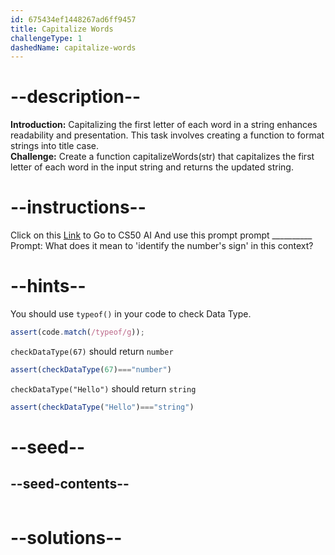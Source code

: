```yaml
---
id: 675434ef1448267ad6ff9457
title: Capitalize Words
challengeType: 1
dashedName: capitalize-words
---
```


# --description--

**Introduction:**
Capitalizing the first letter of each word in a string enhances readability and presentation. This task involves creating a function to format strings into title case.
<br>
**Challenge:**
Create a function capitalizeWords(str) that capitalizes the first letter of each word in the input string and returns the updated string.

# --instructions--

Click on this <a href = "https://cs50.ai/chat">Link</a>  to Go to CS50 AI 
And use this prompt prompt __________
Prompt: What does it mean to 'identify the number's sign' in this context?

# --hints--

You should use `typeof()`  in your code to check Data Type.

```js
assert(code.match(/typeof/g));
```

`checkDataType(67)` should return `number`

```js
assert(checkDataType(67)==="number")
```

`checkDataType("Hello")` should return `string`

```js
assert(checkDataType("Hello")==="string")
```

# --seed--
## --seed-contents--

```js

```

# --solutions--

```js

```
